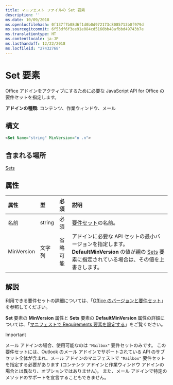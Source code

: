 ```yaml
---
title: マニフェスト ファイルの Set 要素
description: ''
ms.date: 10/09/2018
ms.openlocfilehash: 0f137f7b08d6f1d0b0d972173c8085713b0f979d
ms.sourcegitcommit: 6f53df6f3ee91e084cd5160bb48afbbd49743b7e
ms.translationtype: HT
ms.contentlocale: ja-JP
ms.lasthandoff: 12/22/2018
ms.locfileid: "27432768"
---
```

# <a name="set-element"></a>Set 要素

Office アドインをアクティブにするために必要な JavaScript API for Office の要件セットを指定します。

**アドインの種類:** コンテンツ、作業ウィンドウ、メール

## <a name="syntax"></a>構文

```XML
<Set Name="string" MinVersion="n .n">
```

## <a name="contained-in"></a>含まれる場所

[Sets](sets.md)

## <a name="attributes"></a>属性

|**属性**|**型**|**必須**|**説明**|
|:-----|:-----|:-----|:-----|
|名前|string|必須|[要件セット](https://docs.microsoft.com/office/dev/add-ins/develop/office-versions-and-requirement-sets)の名前。|
|MinVersion|文字列|省略可能|アドインに必要な API セットの最小バージョンを指定します。**DefaultMinVersion** の値が親の [Sets](sets.md) 要素に指定されている場合は、その値を上書きします。|

## <a name="remarks"></a>解説

利用できる要件セットの詳細については、「[Office のバージョンと要件セット](https://docs.microsoft.com/office/dev/add-ins/develop/office-versions-and-requirement-sets)」を参照してください。

**Set** 要素の **MinVersion** 属性と **Sets** 要素の **DefaultMinVersion** 属性の詳細については、「[マニフェストで Requirements 要素を設定する](https://docs.microsoft.com/office/dev/add-ins/develop/specify-office-hosts-and-api-requirements#set-the-requirements-element-in-the-manifest)」をご覧ください。

> [!IMPORTANT] 
> メール アドインの場合、使用可能なのは `"Mailbox"` 要件セットのみです。 この要件セットには、Outlook のメール アドインでサポートされている API のサブセット全体が含まれ、メール アドインのマニフェストで `"Mailbox"` 要件セットを指定する必要があります (コンテンツ アドインと作業ウィンドウ アドインの場合とは異なり、オプションではありません)。 また、メール アドインで特定のメソッドのサポートを宣言することもできません。
